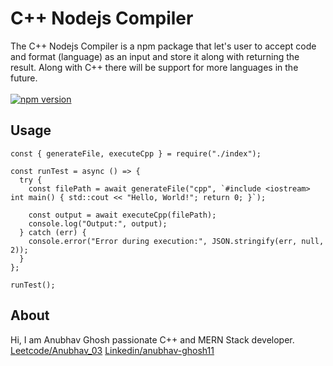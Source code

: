 # C++ Nodejs Compiler
The C++ Nodejs Compiler is a npm package that let's user to accept code and format (language) as an input and store it along with returning the result.
Along with C++ there will be support for more languages in the future.
<br>
<br>
[![npm version](https://badge.fury.io/js/cpp-nodejs-backend.svg)](https://badge.fury.io/js/cpp-nodejs-backend)
## Usage
```
const { generateFile, executeCpp } = require("./index");

const runTest = async () => {
  try {
    const filePath = await generateFile("cpp", `#include <iostream>
int main() { std::cout << "Hello, World!"; return 0; }`);

    const output = await executeCpp(filePath);
    console.log("Output:", output);
  } catch (err) {
    console.error("Error during execution:", JSON.stringify(err, null, 2));
  }
};

runTest();
```

## About 
Hi, I am Anubhav Ghosh passionate C++ and MERN Stack developer.
[Leetcode/Anubhav_03](https://leetcode.com/u/Anubhav_03/)
[Linkedin/anubhav-ghosh11](https://www.linkedin.com/in/anubhav-ghosh11/)
